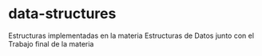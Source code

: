# data-structures
Estructuras implementadas en la materia Estructuras de Datos junto con el Trabajo final de la materia
